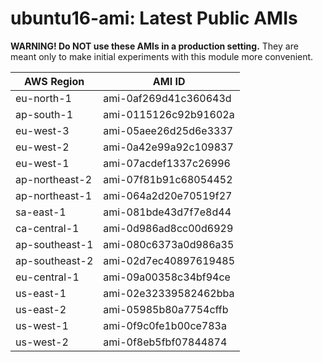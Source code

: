 # ubuntu16-ami: Latest Public AMIs

**WARNING! Do NOT use these AMIs in a production setting.** They are meant only to make
    initial experiments with this module more convenient.

| AWS Region | AMI ID |
| ---------- | ------ |
| eu-north-1 | ami-0af269d41c360643d |
| ap-south-1 | ami-0115126c92b91602a |
| eu-west-3 | ami-05aee26d25d6e3337 |
| eu-west-2 | ami-0a42e99a92c109837 |
| eu-west-1 | ami-07acdef1337c26996 |
| ap-northeast-2 | ami-07f81b91c68054452 |
| ap-northeast-1 | ami-064a2d20e70519f27 |
| sa-east-1 | ami-081bde43d7f7e8d44 |
| ca-central-1 | ami-0d986ad8cc00d6929 |
| ap-southeast-1 | ami-080c6373a0d986a35 |
| ap-southeast-2 | ami-02d7ec40897619485 |
| eu-central-1 | ami-09a00358c34bf94ce |
| us-east-1 | ami-02e32339582462bba |
| us-east-2 | ami-05985b80a7754cffb |
| us-west-1 | ami-0f9c0fe1b00ce783a |
| us-west-2 | ami-0f8eb5fbf07844874 |

